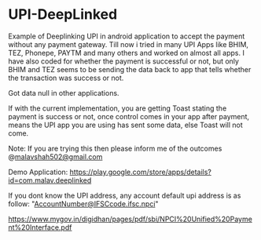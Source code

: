 # UPI-DeepLinked
Example of Deeplinking UPI in android application to accept the payment without any payment gateway.
Till now i tried in many UPI Apps like BHIM, TEZ, Phonepe, PAYTM and many others and worked on almost all apps.
I have also coded for whether the payment is successful or not, but only BHIM and TEZ seems to be sending the data back to app that tells whether the transaction was success or not.

Got data null in other applications.

If with the current implementation, you are getting Toast stating the payment is success or not, once control comes in your app after payment, means the UPI app you are using has sent some data, else Toast will not come.

Note: If you are trying this then please inform me of the outcomes @malavshah502@gmail.com

Demo Application: https://play.google.com/store/apps/details?id=com.malav.deeplinked

If you dont know the UPI address, any account default upi address is as follow: 
"AccountNumber@IFSCcode.ifsc.npci"

https://www.mygov.in/digidhan/pages/pdf/sbi/NPCI%20Unified%20Payment%20Interface.pdf
